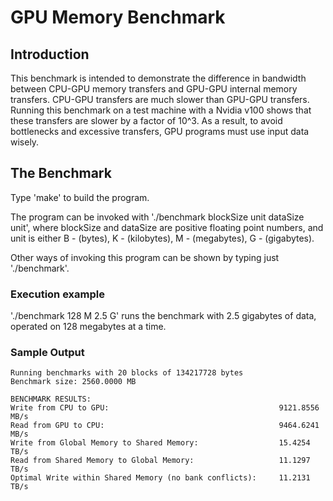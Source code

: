 # GPU Memory Benchmark


## Introduction

This benchmark is intended to demonstrate the difference in bandwidth between CPU-GPU
memory transfers and GPU-GPU internal memory transfers. CPU-GPU transfers are much slower
than GPU-GPU transfers. Running this benchmark on a test machine with a Nvidia v100 shows that these
transfers are slower by a factor of 10^3. As a result, to avoid
bottlenecks and excessive transfers, GPU programs must use input data wisely.


## The Benchmark

Type 'make' to build the program.

The program can be invoked with './benchmark blockSize unit dataSize unit',
where blockSize and dataSize are positive floating point numbers, and unit
is either B - (bytes), K - (kilobytes), M - (megabytes), G - (gigabytes).

Other ways of invoking this program can be shown by typing just './benchmark'.

### Execution example

'./benchmark 128 M 2.5 G' runs the benchmark with 2.5 gigabytes of data, operated on
128 megabytes at a time.

### Sample Output

~~~
Running benchmarks with 20 blocks of 134217728 bytes
Benchmark size: 2560.0000 MB

BENCHMARK RESULTS:
Write from CPU to GPU:                                      9121.8556 MB/s
Read from GPU to CPU:                                       9464.6241 MB/s
Write from Global Memory to Shared Memory:                  15.4254 TB/s
Read from Shared Memory to Global Memory:                   11.1297 TB/s
Optimal Write within Shared Memory (no bank conflicts):     11.2131 TB/s
~~~


